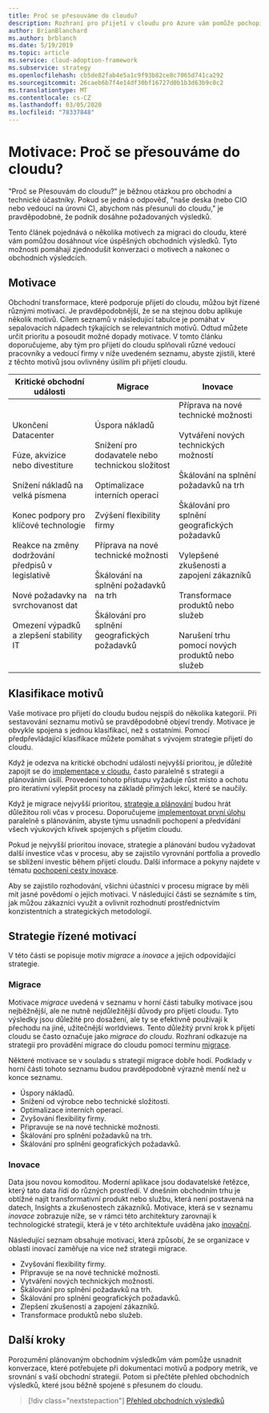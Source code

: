 ```yaml
---
title: Proč se přesouváme do cloudu?
description: Rozhraní pro přijetí v cloudu pro Azure vám pomůže pochopit motivaci za cloudovou migrací, která může přispět k dosažení více úspěšných obchodních výsledků.
author: BrianBlanchard
ms.author: brblanch
ms.date: 5/19/2019
ms.topic: article
ms.service: cloud-adoption-framework
ms.subservice: strategy
ms.openlocfilehash: cb5de82fab4e5a1c9f93b82ce8c7065d741ca292
ms.sourcegitcommit: 26caeb6b7f4e14df30bf16727d0b1b3d63b9c0c2
ms.translationtype: MT
ms.contentlocale: cs-CZ
ms.lasthandoff: 03/05/2020
ms.locfileid: "78337848"
---
```

<!-- markdownlint-disable MD026 -->

# <a name="motivations-why-are-we-moving-to-the-cloud"></a>Motivace: Proč se přesouváme do cloudu?

"Proč se Přesouvám do cloudu?" je běžnou otázkou pro obchodní a technické účastníky. Pokud se jedná o odpověď, "naše deska (nebo CIO nebo vedoucí na úrovni C), abychom nás přesunuli do cloudu," je pravděpodobné, že podnik dosáhne požadovaných výsledků.

Tento článek pojednává o několika motivech za migraci do cloudu, které vám pomůžou dosáhnout více úspěšných obchodních výsledků. Tyto možnosti pomáhají zjednodušit konverzaci o motivech a nakonec o obchodních výsledcích.

## <a name="motivations"></a>Motivace

Obchodní transformace, které podporuje přijetí do cloudu, můžou být řízené různými motivací. Je pravděpodobnější, že se na stejnou dobu aplikuje několik motivů. Cílem seznamů v následující tabulce je pomáhat v sepalovacích nápadech týkajících se relevantních motivů. Odtud můžete určit prioritu a posoudit možné dopady motivace. V tomto článku doporučujeme, aby tým pro přijetí do cloudu splňovali různé vedoucí pracovníky a vedoucí firmy v níže uvedeném seznamu, abyste zjistili, které z těchto motivů jsou ovlivněny úsilím při přijetí cloudu.

<!-- markdownlint-disable MD033 -->

| Kritické obchodní události | Migrace | Inovace |
|---|---|---|
| Ukončení Datacenter<br/><br/>Fúze, akvizice nebo divestiture<br/><br/>Snížení nákladů na velká písmena<br/><br/>Konec podpory pro klíčové technologie<br/><br/>Reakce na změny dodržování předpisů v legislativě<br/><br/>Nové požadavky na svrchovanost dat<br/><br/>Omezení výpadků a zlepšení stability IT | Úspora nákladů<br/><br/>Snížení pro dodavatele nebo technickou složitost<br/><br/>Optimalizace interních operací<br/><br/>Zvýšení flexibility firmy<br/><br/>Příprava na nové technické možnosti<br/><br/>Škálování na splnění požadavků na trh<br/><br/>Škálování pro splnění geografických požadavků | Příprava na nové technické možnosti<br/><br/>Vytváření nových technických možností<br/><br/>Škálování na splnění požadavků na trh<br/><br/>Škálování pro splnění geografických požadavků<br/><br/>Vylepšené zkušenosti a zapojení zákazníků<br/><br/>Transformace produktů nebo služeb<br/><br/>Narušení trhu pomocí nových produktů nebo služeb |

## <a name="classify-your-motivations"></a>Klasifikace motivů

Vaše motivace pro přijetí do cloudu budou nejspíš do několika kategorií. Při sestavování seznamu motivů se pravděpodobně objeví trendy. Motivace je obvykle spojena s jednou klasifikací, než s ostatními. Pomocí předpřevládající klasifikace můžete pomáhat s vývojem strategie přijetí do cloudu.

Když je odezva na kritické obchodní události nejvyšší prioritou, je důležité zapojit se do [implementace v cloudu](../getting-started/migrate.md#cloud-implementation), často paralelně s strategií a plánováním úsilí. Provedení tohoto přístupu vyžaduje růst místo a ochotu pro iterativní vylepšit procesy na základě přímých lekcí, které se naučily.

Když je migrace nejvyšší prioritou, [strategie a plánování](../getting-started/migrate.md#cloud-strategy-and-planning) budou hrát důležitou roli včas v procesu. Doporučujeme [implementovat první úlohu](../getting-started/migrate.md#cloud-implementation) paralelně s plánováním, abyste týmu usnadnili pochopení a předvídání všech výukových křivek spojených s přijetím cloudu.

Pokud je nejvyšší prioritou inovace, strategie a plánování budou vyžadovat další investice včas v procesu, aby se zajistilo vyrovnání portfolia a provedlo se sblížení investic během přijetí cloudu. Další informace a pokyny najdete v tématu [pochopení cesty inovace](../getting-started/innovate.md).

Aby se zajistilo rozhodování, všichni účastníci v procesu migrace by měli mít jasné povědomí o jejich motivaci. V následující části se seznámíte s tím, jak můžou zákazníci využít a ovlivnit rozhodnutí prostřednictvím konzistentních a strategických metodologií.

## <a name="motivation-driven-strategies"></a>Strategie řízené motivací

V této části se popisuje motiv *migrace* a *inovace* a jejich odpovídající strategie.

### <a name="migration"></a>Migrace

Motivace *migrace* uvedená v seznamu v horní části tabulky motivace jsou nejběžnější, ale ne nutně nejdůležitější důvody pro přijetí cloudu. Tyto výsledky jsou důležité pro dosažení, ale ty se efektivně používají k přechodu na jiné, užitečnější worldviews. Tento důležitý první krok k přijetí cloudu se často označuje jako *migrace do cloudu*. Rozhraní odkazuje na strategii pro provádění migrace do cloudu pomocí termínu [migrace](../getting-started/migrate.md).

Některé motivace se v souladu s strategií migrace dobře hodí. Podklady v horní části tohoto seznamu budou pravděpodobně výrazně menší než u konce seznamu.

- Úspory nákladů.
- Snížení od výrobce nebo technické složitosti.
- Optimalizace interních operací.
- Zvyšování flexibility firmy.
- Připravuje se na nové technické možnosti.
- Škálování pro splnění požadavků na trh.
- Škálování pro splnění geografických požadavků.

### <a name="innovation"></a>Inovace

Data jsou novou komoditou. Moderní aplikace jsou dodavatelské řetězce, který tato data řídí do různých prostředí. V dnešním obchodním trhu je obtížné najít transformativní produkt nebo službu, která není postavená na datech, Insights a zkušenostech zákazníků. Motivace, která se v seznamu *inovace* zobrazuje níže, se v rámci této architektury zarovnají k technologické strategii, která je v této architektuře uváděna jako [inovační](../getting-started/innovate.md).

Následující seznam obsahuje motivaci, která způsobí, že se organizace v oblasti inovací zaměřuje na více než strategii migrace.

- Zvyšování flexibility firmy.
- Připravuje se na nové technické možnosti.
- Vytváření nových technických možností.
- Škálování pro splnění požadavků na trh.
- Škálování pro splnění geografických požadavků.
- Zlepšení zkušeností a zapojení zákazníků.
- Transformace produktů nebo služeb.

## <a name="next-steps"></a>Další kroky

Porozumění plánovaným obchodním výsledkům vám pomůže usnadnit konverzace, které potřebujete při dokumentaci motivů a podpory metrik, ve srovnání s vaší obchodní strategií. Potom si přečtěte přehled obchodních výsledků, které jsou běžně spojené s přesunem do cloudu.

> [!div class="nextstepaction"]
> [Přehled obchodních výsledků](./business-outcomes/index.md)
